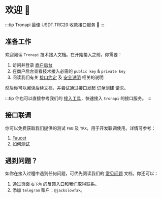 # 欢迎 :clap:

:::tip Tronapi
最佳 USDT.TRC20 收款接口服务 :rocket:
:::

## 准备工作

欢迎阅读 `Tronapi` 技术接入文档。在开始接入之前，你需要：

1. 访问并登录 [商户后台](https://pro.tronapi.com)
2. 在商户后台查看技术接入必需的 `public key` & `private key`
3. 阅读我们有关 [接口约定](/api/intro/convention) 及 [安全说明](/api/intro/safety) 相关的说明

然后你可以阅读后续文档，并尝试通过接口发起 [订单创建](/api/transaction/create) 请求。

:::tip
你也可以直接参考我们的 [接入工具](/demo/index)，快速接入 `tronapi` 的接口服务。
:::

## 接口联调

你可以免费获取我们提供的测试 `FAU` 及 `TRX`，用于开发联调使用。详情可参考：

1. [Faucet](/api/intro/faucet) 
2. [如何测试](/api/intro/test)

## 遇到问题？

如你在接入过程中遇到任何问题，可优先阅读我们的 [常见问题](/faq/index) 文档。你还可以：

1. 通过页面 `右下角` 的反馈入口和我们取得联系。
2. 添加 `telegram` 账户：`@jackslowfak`。

